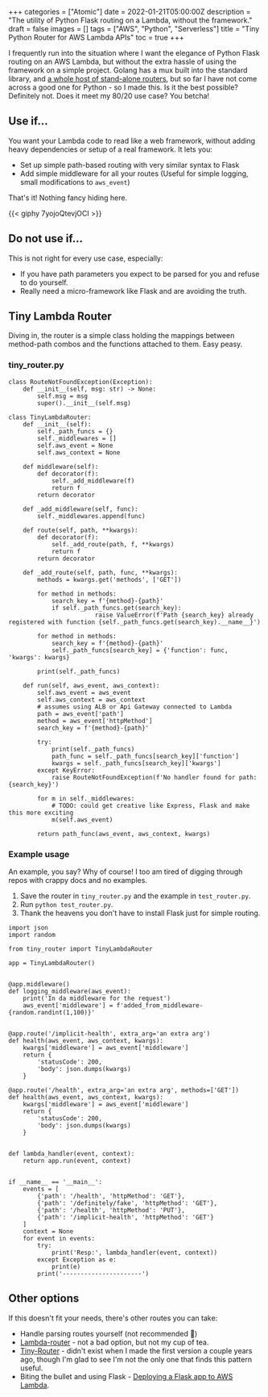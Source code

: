 +++
categories = ["Atomic"]
date = 2022-01-21T05:00:00Z
description = "The utility of Python Flask routing on a Lambda, without the framework."
draft = false
images = []
tags = ["AWS", "Python", "Serverless"]
title = "Tiny Python Router for AWS Lambda APIs"
toc = true
+++

I frequently run into the situation where I want the elegance of Python Flask routing on an AWS Lambda, but without the extra hassle of using the framework on a simple project. Golang has a mux built into the standard library, and [a whole host of stand-alone routers](https://github.com/avelino/awesome-go#routers), but so far I have not come across a good one for Python - so I made this. Is it the best possible? Definitely not. Does it meet my 80/20 use case? You betcha!

## Use if...

You want your Lambda code to read like a web framework, without adding heavy dependencies or setup of a real framework. It lets you:

- Set up simple path-based routing with very similar syntax to Flask
- Add simple middleware for all your routes (Useful for simple logging, small modifications to `aws_event`)

That's it! Nothing fancy hiding here.

{{< giphy 7yojoQtevjOCI >}}

## Do not use if...

This is not right for every use case, especially:

- If you have path parameters you expect to be parsed for you and refuse to do yourself.
- Really need a micro-framework like Flask and are avoiding the truth.

## Tiny Lambda Router

Diving in, the router is a simple class holding the mappings between method-path combos and the functions attached to them. Easy peasy.

### tiny_router.py

```
class RouteNotFoundException(Exception):
    def __init__(self, msg: str) -> None:
        self.msg = msg
        super().__init__(self.msg)

class TinyLambdaRouter:
    def __init__(self):
        self._path_funcs = {}
        self._middlewares = []
        self.aws_event = None
        self.aws_context = None

    def middleware(self):
        def decorator(f):
            self._add_middleware(f)
            return f
        return decorator
    
    def _add_middleware(self, func):
        self._middlewares.append(func)
    
    def route(self, path, **kwargs):
        def decorator(f):
            self._add_route(path, f, **kwargs)
            return f
        return decorator

    def _add_route(self, path, func, **kwargs):
        methods = kwargs.get('methods', ['GET'])

        for method in methods:
            search_key = f'{method}-{path}'
            if self._path_funcs.get(search_key):
                        raise ValueError(f'Path {search_key} already registered with function {self._path_funcs.get(search_key).__name__}')           
        
        for method in methods:
            search_key = f'{method}-{path}'
            self._path_funcs[search_key] = {'function': func, 'kwargs': kwargs}

        print(self._path_funcs)

    def run(self, aws_event, aws_context):
        self.aws_event = aws_event
        self.aws_context = aws_context
        # assumes using ALB or Api Gateway connected to Lambda
        path = aws_event['path']
        method = aws_event['httpMethod']
        search_key = f'{method}-{path}'

        try:
            print(self._path_funcs)
            path_func = self._path_funcs[search_key]['function']
            kwargs = self._path_funcs[search_key]['kwargs']
        except KeyError:
            raise RouteNotFoundException(f'No handler found for path:{search_key}')

        for m in self._middlewares:
            # TODO: could get creative like Express, Flask and make this more exciting
            m(self.aws_event)

        return path_func(aws_event, aws_context, kwargs)

```

### Example usage

An example, you say? Why of course! I too am tired of digging through repos with crappy docs and no examples.

1. Save the router in `tiny_router.py` and the example in `test_router.py`.
2. Run `python test_router.py`.
3. Thank the heavens you don't have to install Flask just for simple routing.

```
import json
import random

from tiny_router import TinyLambdaRouter

app = TinyLambdaRouter()


@app.middleware()
def logging_middleware(aws_event):
    print('In da middleware for the request')
    aws_event['middleware'] = f'added_from_middleware-{random.randint(1,100)}'


@app.route('/implicit-health', extra_arg='an extra arg')
def health(aws_event, aws_context, kwargs):
    kwargs['middleware'] = aws_event['middleware']
    return {
        'statusCode': 200,
        'body': json.dumps(kwargs)
    }

@app.route('/health', extra_arg='an extra arg', methods=['GET'])
def health(aws_event, aws_context, kwargs):
    kwargs['middleware'] = aws_event['middleware']
    return {
        'statusCode': 200,
        'body': json.dumps(kwargs)
    }


def lambda_handler(event, context):
    return app.run(event, context)


if __name__ == '__main__':
    events = [
        {'path': '/health', 'httpMethod': 'GET'},
        {'path': '/definitely/fake', 'httpMethod': 'GET'},
        {'path': '/health', 'httpMethod': 'PUT'},
        {'path': '/implicit-health', 'httpMethod': 'GET'}
    ]
    context = None
    for event in events:
        try:
            print('Resp:', lambda_handler(event, context))
        except Exception as e:
            print(e)
        print('----------------------')

```

## Other options

If this doesn't fit your needs, there's other routes you can take:

- Handle parsing routes yourself (not recommended 😬)
- [Lambda-router](https://pypi.org/project/lambda-router/) - not a bad option, but not my cup of tea.
- [Tiny-Router](https://github.com/nekonoshiri/tiny-router) - didn't exist when I made the first version a couple years ago, though I'm glad to see I'm not the only one that finds this pattern useful.
- Biting the bullet and using Flask - [Deploying a Flask app to AWS Lambda](https://dev.to/divporter/deploying-a-flask-app-to-aws-lambda-5em0).
